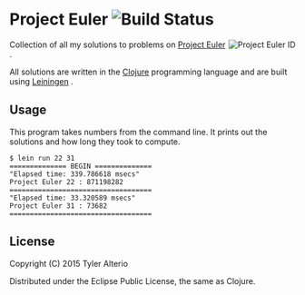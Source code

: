 # Project Euler ![Build Status](https://travis-ci.org/tyalt1/Project_Euler.svg)

<img src="https://projecteuler.net/profile/tyalt1.png"
 title="Project Euler ID" align="right" />

Collection of all my solutions to problems on
[Project Euler](https://projecteuler.net)
.

All solutions are written in the
[Clojure](http://clojure.org)
programming language and are built using
[Leiningen](http://leiningen.org)
.

## Usage

This program takes numbers from the command line.
It prints out the solutions and how long they took to compute.

```
$ lein run 22 31
============== BEGIN ==============
"Elapsed time: 339.786618 msecs"
Project Euler 22 : 871198282
===================================
"Elapsed time: 33.320589 msecs"
Project Euler 31 : 73682
===================================
```

## License

Copyright (C) 2015 Tyler Alterio

Distributed under the Eclipse Public License, the same as Clojure.
